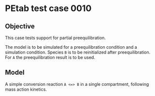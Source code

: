 # PEtab test case 0010

## Objective 

This case tests support for partial preequilibration.

The model is to be simulated for a preequilibration condition and a
simulation condition.
Species `B` is to be reinitialized after preequilibration.
For `A` the preequilibration result is to be used.

## Model

A simple conversion reaction `A <=> B` in a single compartment, following
mass action kinetics.
